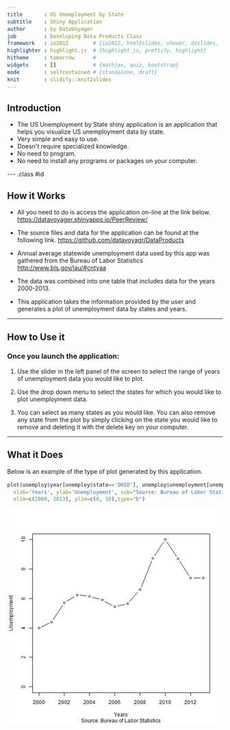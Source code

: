 ```yaml
---
title       : US Unemployment by State 
subtitle    : Shiny Application
author      : by DataVoyager
job         : Developing Data Products Class
framework   : io2012        # {io2012, html5slides, shower, dzslides, ...}
highlighter : highlight.js  # {highlight.js, prettify, highlight}
hitheme     : tomorrow      # 
widgets     : []            # {mathjax, quiz, bootstrap}
mode        : selfcontained # {standalone, draft}
knit        : slidify::knit2slides
---
```


## Introduction

* The US Unemployment by State shiny application is an application that helps you visualize US unemployment data by state.
* Very simple and easy to use.
* Doesn't require specialized knowledge.
* No need to program.
* No need to install any programs or packages on your computer.

--- .class #id 

## How it Works

* All you need to do is access the application on-line at the link below. 
https://datavoyager.shinyapps.io/PeerReview/

* The source files and data for the application can be found at the following link.
https://github.com/datavoyagr/DataProducts

* Annual average statewide unemployment data used by this app was gathered from the Bureau of Labor Statistics http://www.bls.gov/lau/#cntyaa

* The data was combined into one table that includes data for the years 2000-2013.

* This application takes the information provided by the user and generates a plot of unemployment data by states and years. 

---

## How to Use it
### Once you launch the application:

1. Use the slider in the left panel of the screen to select the range of years of unemployment data you would like to plot.

2. Use the drop down menu to select the states for which you would like to plot unemployment data. 

3. You can select as many states as you would like. You can also remove any state from the plot by simply clicking on the state you would like to remove and deleting it with the delete key on your computer.






---

## What it Does

Below is an example of the type of plot generated by this application.


```r
plot(unemploy$year[unemploy$state=='OHIO'], unemploy$unemployment[unemploy$state=='OHIO'],
  xlab='Years', ylab='Unemployment', sub="Source: Bureau of Labor Statistics",
  xlim=c(2000, 2013), ylim=c(0, 10),type="b")
```

![plot of chunk unnamed-chunk-2](assets/fig/unnamed-chunk-2.png) 










